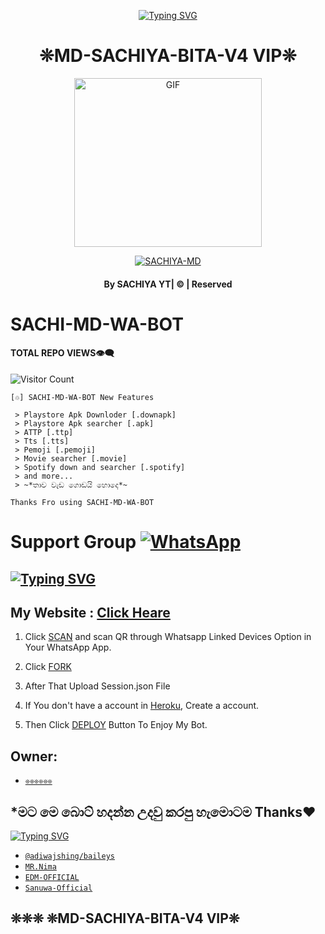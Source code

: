 <div align="center">
  
  
  
  
  
[![Typing SVG](https://readme-typing-svg.demolab.com?font=Fira+Code&pause=1000&color=F700D8&width=435&height=40&lines=%E2%9D%8AMD-SACHIYA-BITA-V4+VIP%E2%9D%8A)](https://git.io/typing-svg)
  
  
  
# ❊MD-SACHIYA-BITA-V4 VIP❊

  <p align="center">

<img src="https://i.imgur.com/XHhlqtK.jpeg" alt="GIF" width="300" height="270"/>

</p>

  <p align="center">

<a href="#"><img title="SACHIYA-MD" src="https://img.shields.io/badge/astro-md-green?colorA=%23ff0000&colorB=%23017e40&style=for-the-badge"></a>

</p>

</div>

#### <p align="center">By SACHIYA YT| © | Reserved  </br> 

# SACHI-MD-WA-BOT
#### TOTAL REPO VIEWS👁️‍🗨️
![Visitor Count](https://profile-counter.glitch.me/terror-boy/count.svg)

    [♲] SACHI-MD-WA-BOT New Features

     > Playstore Apk Downloder [.downapk]
     > Playstore Apk searcher [.apk]
     > ATTP [.ttp]
     > Tts [.tts]
     > Pemoji [.pemoji]
     > Movie searcher [.movie]
     > Spotify down and searcher [.spotify]
     > and more... 
     > ~*තාව වැඩ ගොඩයි හොදෙ*~
   
   ```Thanks Fro using SACHI-MD-WA-BOT```
   
# Support Group <a href="https://chat.whatsapp.com/JLqwVWcONTkFRRfW89IcR5"><img alt="WhatsApp" src="https://img.shields.io/badge/-Whatsapp%20Group-lightgrey?style=for-the-badge&logo=whatsapp&logoColor=white"/></a>

## [![Typing SVG](https://readme-typing-svg.herokuapp.com?font=Rockstar-ExtraBold&color=F33A6A&lines=WELCOME+TO+SACHI+MD+WA+BOT+MD+WA+BOT.;CREATED+BY+BEST+MULTIDEVICE+WA+BOT;THANKS+FOR+VISITING+MY+GIT)](https://git.io/typing-svg)

 </a>

</p>

 ## My Website : [Click Heare](https://sites.google.com/view/vihangabot-md/vihangamd)

1. Click [SCAN](https://replit.com/@Slsachiya99/BLACK-TIGER-MD-V1-3?v=1) and scan QR through Whatsapp Linked Devices Option in Your WhatsApp App.

2. Click [FORK](https://github.com/Slsachiya99/-MD-SACHIYA-BITA-V4-VIP-/upload/master)

2. After That Upload Session.json File

3. If You don't have a account in [Heroku](https://signup.heroku.com/), Create a account.

5. Then Click [DEPLOY](https://heroku.com/deploy) Button To Enjoy My Bot.


## Owner:
* [`❊❊❊❊❊❊`](www.wa.com.0767233346)

## *මට මෙ බොට් හදන්න උදවු කරපු හැමොටම Thanks❤️

[![Typing SVG](https://readme-typing-svg.demolab.com?font=Fira+Code&pause=1000&color=12F700&background=3D00FF00&width=435&height=300&lines=%E0%B6%B8%E0%B6%A7+%E0%B6%B6%E0%B7%9C%E0%B6%A7%E0%B7%8A+%E0%B7%84%E0%B6%AF%E0%B6%B1%E0%B7%8A%E0%B6%B1+%E0%B6%8B%E0%B6%AF%E0%B7%80%E0%B7%94+%E0%B6%9A%E0%B6%BB%E0%B6%B4%E0%B7%94+%E0%B7%84%E0%B7%90%E0%B6%B8%E0%B7%9C%E0%B6%A7%E0%B6%B8+%E2%9D%A4%EF%B8%8F;Thanks%E2%9D%A4%EF%B8%8F+%E0%B7%84%E0%B7%9C%E0%B6%AF%E0%B7%99)](https://git.io/typing-svg)

* [`@adiwajshing/baileys`](https://github.com/adiwajshing/baileys)
* [`MR.Nima`](https://github.com/DarkMakerofc)
* [`EDM-OFFICIAL`](https://github.com/edm-official)
* [`Sanuwa-Official`](https://github.com/sanuwaofficial)


##  ❊❊❊ ❊MD-SACHIYA-BITA-V4 VIP❊
